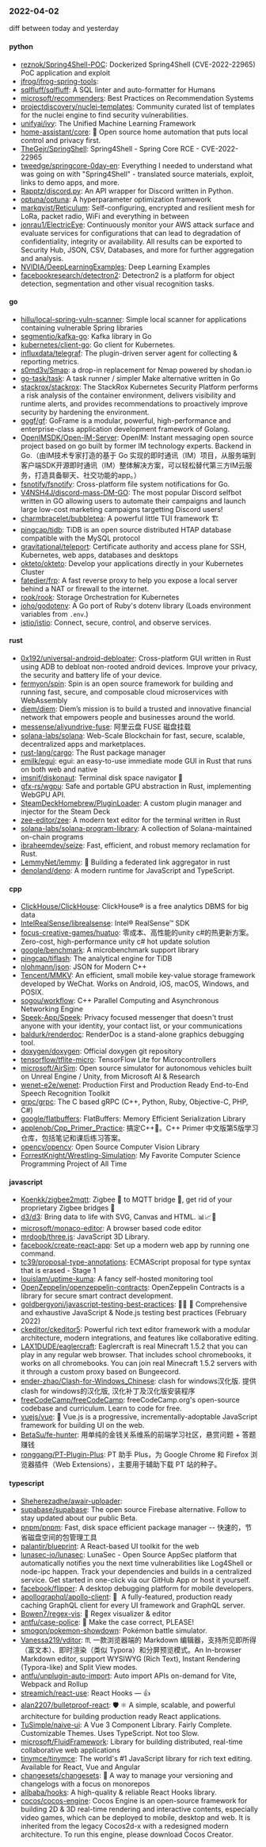 ### 2022-04-02
diff between today and yesterday

#### python
* [reznok/Spring4Shell-POC](https://github.com/reznok/Spring4Shell-POC): Dockerized Spring4Shell (CVE-2022-22965) PoC application and exploit
* [jfrog/jfrog-spring-tools](https://github.com/jfrog/jfrog-spring-tools): 
* [sqlfluff/sqlfluff](https://github.com/sqlfluff/sqlfluff): A SQL linter and auto-formatter for Humans
* [microsoft/recommenders](https://github.com/microsoft/recommenders): Best Practices on Recommendation Systems
* [projectdiscovery/nuclei-templates](https://github.com/projectdiscovery/nuclei-templates): Community curated list of templates for the nuclei engine to find security vulnerabilities.
* [unifyai/ivy](https://github.com/unifyai/ivy): The Unified Machine Learning Framework
* [home-assistant/core](https://github.com/home-assistant/core): 🏡 Open source home automation that puts local control and privacy first.
* [TheGejr/SpringShell](https://github.com/TheGejr/SpringShell): Spring4Shell - Spring Core RCE - CVE-2022-22965
* [tweedge/springcore-0day-en](https://github.com/tweedge/springcore-0day-en): Everything I needed to understand what was going on with "Spring4Shell" - translated source materials, exploit, links to demo apps, and more.
* [Rapptz/discord.py](https://github.com/Rapptz/discord.py): An API wrapper for Discord written in Python.
* [optuna/optuna](https://github.com/optuna/optuna): A hyperparameter optimization framework
* [markqvist/Reticulum](https://github.com/markqvist/Reticulum): Self-configuring, encrypted and resilient mesh for LoRa, packet radio, WiFi and everything in between
* [jonrau1/ElectricEye](https://github.com/jonrau1/ElectricEye): Continuously monitor your AWS attack surface and evaluate services for configurations that can lead to degradation of confidentiality, integrity or availability. All results can be exported to Security Hub, JSON, CSV, Databases, and more for further aggregation and analysis.
* [NVIDIA/DeepLearningExamples](https://github.com/NVIDIA/DeepLearningExamples): Deep Learning Examples
* [facebookresearch/detectron2](https://github.com/facebookresearch/detectron2): Detectron2 is a platform for object detection, segmentation and other visual recognition tasks.

#### go
* [hillu/local-spring-vuln-scanner](https://github.com/hillu/local-spring-vuln-scanner): Simple local scanner for applications containing vulnerable Spring libraries
* [segmentio/kafka-go](https://github.com/segmentio/kafka-go): Kafka library in Go
* [kubernetes/client-go](https://github.com/kubernetes/client-go): Go client for Kubernetes.
* [influxdata/telegraf](https://github.com/influxdata/telegraf): The plugin-driven server agent for collecting & reporting metrics.
* [s0md3v/Smap](https://github.com/s0md3v/Smap): a drop-in replacement for Nmap powered by shodan.io
* [go-task/task](https://github.com/go-task/task): A task runner / simpler Make alternative written in Go
* [stackrox/stackrox](https://github.com/stackrox/stackrox): The StackRox Kubernetes Security Platform performs a risk analysis of the container environment, delivers visibility and runtime alerts, and provides recommendations to proactively improve security by hardening the environment.
* [gogf/gf](https://github.com/gogf/gf): GoFrame is a modular, powerful, high-performance and enterprise-class application development framework of Golang.
* [OpenIMSDK/Open-IM-Server](https://github.com/OpenIMSDK/Open-IM-Server): OpenIM: Instant messaging open source project based on go built by former IM technology experts. Backend in Go.（由IM技术专家打造的基于 Go 实现的即时通讯（IM）项目，从服务端到客户端SDK开源即时通讯（IM）整体解决方案，可以轻松替代第三方IM云服务，打造具备聊天、社交功能的app。）
* [fsnotify/fsnotify](https://github.com/fsnotify/fsnotify): Cross-platform file system notifications for Go.
* [V4NSH4J/discord-mass-DM-GO](https://github.com/V4NSH4J/discord-mass-DM-GO): The most popular Discord selfbot written in GO allowing users to automate their campaigns and launch large low-cost marketing campaigns targetting Discord users!
* [charmbracelet/bubbletea](https://github.com/charmbracelet/bubbletea): A powerful little TUI framework 🏗
* [pingcap/tidb](https://github.com/pingcap/tidb): TiDB is an open source distributed HTAP database compatible with the MySQL protocol
* [gravitational/teleport](https://github.com/gravitational/teleport): Certificate authority and access plane for SSH, Kubernetes, web apps, databases and desktops
* [okteto/okteto](https://github.com/okteto/okteto): Develop your applications directly in your Kubernetes Cluster
* [fatedier/frp](https://github.com/fatedier/frp): A fast reverse proxy to help you expose a local server behind a NAT or firewall to the internet.
* [rook/rook](https://github.com/rook/rook): Storage Orchestration for Kubernetes
* [joho/godotenv](https://github.com/joho/godotenv): A Go port of Ruby's dotenv library (Loads environment variables from `.env`.)
* [istio/istio](https://github.com/istio/istio): Connect, secure, control, and observe services.

#### rust
* [0x192/universal-android-debloater](https://github.com/0x192/universal-android-debloater): Cross-platform GUI written in Rust using ADB to debloat non-rooted android devices. Improve your privacy, the security and battery life of your device.
* [fermyon/spin](https://github.com/fermyon/spin): Spin is an open source framework for building and running fast, secure, and composable cloud microservices with WebAssembly
* [diem/diem](https://github.com/diem/diem): Diem’s mission is to build a trusted and innovative financial network that empowers people and businesses around the world.
* [messense/aliyundrive-fuse](https://github.com/messense/aliyundrive-fuse): 阿里云盘 FUSE 磁盘挂载
* [solana-labs/solana](https://github.com/solana-labs/solana): Web-Scale Blockchain for fast, secure, scalable, decentralized apps and marketplaces.
* [rust-lang/cargo](https://github.com/rust-lang/cargo): The Rust package manager
* [emilk/egui](https://github.com/emilk/egui): egui: an easy-to-use immediate mode GUI in Rust that runs on both web and native
* [imsnif/diskonaut](https://github.com/imsnif/diskonaut): Terminal disk space navigator 🔭
* [gfx-rs/wgpu](https://github.com/gfx-rs/wgpu): Safe and portable GPU abstraction in Rust, implementing WebGPU API.
* [SteamDeckHomebrew/PluginLoader](https://github.com/SteamDeckHomebrew/PluginLoader): A custom plugin manager and injector for the Steam Deck
* [zee-editor/zee](https://github.com/zee-editor/zee): A modern text editor for the terminal written in Rust
* [solana-labs/solana-program-library](https://github.com/solana-labs/solana-program-library): A collection of Solana-maintained on-chain programs
* [ibraheemdev/seize](https://github.com/ibraheemdev/seize): Fast, efficient, and robust memory reclamation for Rust.
* [LemmyNet/lemmy](https://github.com/LemmyNet/lemmy): 🐀 Building a federated link aggregator in rust
* [denoland/deno](https://github.com/denoland/deno): A modern runtime for JavaScript and TypeScript.

#### cpp
* [ClickHouse/ClickHouse](https://github.com/ClickHouse/ClickHouse): ClickHouse® is a free analytics DBMS for big data
* [IntelRealSense/librealsense](https://github.com/IntelRealSense/librealsense): Intel® RealSense™ SDK
* [focus-creative-games/huatuo](https://github.com/focus-creative-games/huatuo): 零成本、高性能的unity c#的热更新方案。 Zero-cost, high-performance unity c# hot update solution
* [google/benchmark](https://github.com/google/benchmark): A microbenchmark support library
* [pingcap/tiflash](https://github.com/pingcap/tiflash): The analytical engine for TiDB
* [nlohmann/json](https://github.com/nlohmann/json): JSON for Modern C++
* [Tencent/MMKV](https://github.com/Tencent/MMKV): An efficient, small mobile key-value storage framework developed by WeChat. Works on Android, iOS, macOS, Windows, and POSIX.
* [sogou/workflow](https://github.com/sogou/workflow): C++ Parallel Computing and Asynchronous Networking Engine
* [Speek-App/Speek](https://github.com/Speek-App/Speek): Privacy focused messenger that doesn't trust anyone with your identity, your contact list, or your communications
* [baldurk/renderdoc](https://github.com/baldurk/renderdoc): RenderDoc is a stand-alone graphics debugging tool.
* [doxygen/doxygen](https://github.com/doxygen/doxygen): Official doxygen git repository
* [tensorflow/tflite-micro](https://github.com/tensorflow/tflite-micro): TensorFlow Lite for Microcontrollers
* [microsoft/AirSim](https://github.com/microsoft/AirSim): Open source simulator for autonomous vehicles built on Unreal Engine / Unity, from Microsoft AI & Research
* [wenet-e2e/wenet](https://github.com/wenet-e2e/wenet): Production First and Production Ready End-to-End Speech Recognition Toolkit
* [grpc/grpc](https://github.com/grpc/grpc): The C based gRPC (C++, Python, Ruby, Objective-C, PHP, C#)
* [google/flatbuffers](https://github.com/google/flatbuffers): FlatBuffers: Memory Efficient Serialization Library
* [applenob/Cpp_Primer_Practice](https://github.com/applenob/Cpp_Primer_Practice): 搞定C++👊。C++ Primer 中文版第5版学习仓库，包括笔记和课后练习答案。
* [opencv/opencv](https://github.com/opencv/opencv): Open Source Computer Vision Library
* [ForrestKnight/Wrestling-Simulation](https://github.com/ForrestKnight/Wrestling-Simulation): My Favorite Computer Science Programming Project of All Time

#### javascript
* [Koenkk/zigbee2mqtt](https://github.com/Koenkk/zigbee2mqtt): Zigbee 🐝 to MQTT bridge 🌉, get rid of your proprietary Zigbee bridges 🔨
* [d3/d3](https://github.com/d3/d3): Bring data to life with SVG, Canvas and HTML. 📊📈🎉
* [microsoft/monaco-editor](https://github.com/microsoft/monaco-editor): A browser based code editor
* [mrdoob/three.js](https://github.com/mrdoob/three.js): JavaScript 3D Library.
* [facebook/create-react-app](https://github.com/facebook/create-react-app): Set up a modern web app by running one command.
* [tc39/proposal-type-annotations](https://github.com/tc39/proposal-type-annotations): ECMAScript proposal for type syntax that is erased - Stage 1
* [louislam/uptime-kuma](https://github.com/louislam/uptime-kuma): A fancy self-hosted monitoring tool
* [OpenZeppelin/openzeppelin-contracts](https://github.com/OpenZeppelin/openzeppelin-contracts): OpenZeppelin Contracts is a library for secure smart contract development.
* [goldbergyoni/javascript-testing-best-practices](https://github.com/goldbergyoni/javascript-testing-best-practices): 📗🌐 🚢 Comprehensive and exhaustive JavaScript & Node.js testing best practices (February 2022)
* [ckeditor/ckeditor5](https://github.com/ckeditor/ckeditor5): Powerful rich text editor framework with a modular architecture, modern integrations, and features like collaborative editing.
* [LAX1DUDE/eaglercraft](https://github.com/LAX1DUDE/eaglercraft): Eaglercraft is real Minecraft 1.5.2 that you can play in any regular web browser. That includes school chromebooks, it works on all chromebooks. You can join real Minecraft 1.5.2 servers with it through a custom proxy based on Bungeecord.
* [ender-zhao/Clash-for-Windows_Chinese](https://github.com/ender-zhao/Clash-for-Windows_Chinese): clash for windows汉化版. 提供clash for windows的汉化版, 汉化补丁及汉化版安装程序
* [freeCodeCamp/freeCodeCamp](https://github.com/freeCodeCamp/freeCodeCamp): freeCodeCamp.org's open-source codebase and curriculum. Learn to code for free.
* [vuejs/vue](https://github.com/vuejs/vue): 🖖 Vue.js is a progressive, incrementally-adoptable JavaScript framework for building UI on the web.
* [BetaSu/fe-hunter](https://github.com/BetaSu/fe-hunter): 用单纯的金钱关系维系的前端学习社区，悬赏问题 + 答题赚钱
* [ronggang/PT-Plugin-Plus](https://github.com/ronggang/PT-Plugin-Plus): PT 助手 Plus，为 Google Chrome 和 Firefox 浏览器插件（Web Extensions），主要用于辅助下载 PT 站的种子。

#### typescript
* [Sheherezadhe/awair-uploader](https://github.com/Sheherezadhe/awair-uploader): 
* [supabase/supabase](https://github.com/supabase/supabase): The open source Firebase alternative. Follow to stay updated about our public Beta.
* [pnpm/pnpm](https://github.com/pnpm/pnpm): Fast, disk space efficient package manager -- 快速的，节省磁盘空间的包管理工具
* [palantir/blueprint](https://github.com/palantir/blueprint): A React-based UI toolkit for the web
* [lunasec-io/lunasec](https://github.com/lunasec-io/lunasec): LunaSec - Open Source AppSec platform that automatically notifies you the next time vulnerabilities like Log4Shell or node-ipc happen. Track your dependencies and builds in a centralized service. Get started in one-click via our GitHub App or host it yourself.
* [facebook/flipper](https://github.com/facebook/flipper): A desktop debugging platform for mobile developers.
* [apollographql/apollo-client](https://github.com/apollographql/apollo-client): 🚀  A fully-featured, production ready caching GraphQL client for every UI framework and GraphQL server.
* [Bowen7/regex-vis](https://github.com/Bowen7/regex-vis): 🎨 Regex visualizer & editor
* [antfu/case-police](https://github.com/antfu/case-police): 🚨 Make the case correct, PLEASE!
* [smogon/pokemon-showdown](https://github.com/smogon/pokemon-showdown): Pokémon battle simulator.
* [Vanessa219/vditor](https://github.com/Vanessa219/vditor): ♏ 一款浏览器端的 Markdown 编辑器，支持所见即所得（富文本）、即时渲染（类似 Typora）和分屏预览模式。An In-browser Markdown editor, support WYSIWYG (Rich Text), Instant Rendering (Typora-like) and Split View modes.
* [antfu/unplugin-auto-import](https://github.com/antfu/unplugin-auto-import): Auto import APIs on-demand for Vite, Webpack and Rollup
* [streamich/react-use](https://github.com/streamich/react-use): React Hooks — 👍
* [alan2207/bulletproof-react](https://github.com/alan2207/bulletproof-react): 🛡️ ⚛️ A simple, scalable, and powerful architecture for building production ready React applications.
* [TuSimple/naive-ui](https://github.com/TuSimple/naive-ui): A Vue 3 Component Library. Fairly Complete. Customizable Themes. Uses TypeScript. Not too Slow.
* [microsoft/FluidFramework](https://github.com/microsoft/FluidFramework): Library for building distributed, real-time collaborative web applications
* [tinymce/tinymce](https://github.com/tinymce/tinymce): The world's #1 JavaScript library for rich text editing. Available for React, Vue and Angular
* [changesets/changesets](https://github.com/changesets/changesets): 🦋 A way to manage your versioning and changelogs with a focus on monorepos
* [alibaba/hooks](https://github.com/alibaba/hooks): A high-quality & reliable React Hooks library.
* [cocos/cocos-engine](https://github.com/cocos/cocos-engine): Cocos Engine is an open-source framework for building 2D & 3D real-time rendering and interactive contents, especially video games, which can be deployed to mobile, desktop and web. It is inherited from the legacy Cocos2d-x with a redesigned modern architecture. To run this engine, please download Cocos Creator.
